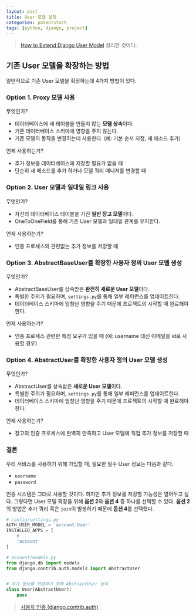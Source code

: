 ```yaml
---
layout: post
title: User 모델 설정
categories: patentstart
tags: [python, django, project]
---
```



> [How to Extend Django User Model]( https://simpleisbetterthancomplex.com/tutorial/2016/07/22/how-to-extend-django-user-model.html) 정리한 것이다.


## 기존 User 모델을 확장하는 방법
일반적으로 기존 User 모델을 확장하는데 4가지 방법이 있다.

### Option 1. Proxy 모델 사용
무엇인가?
- 데이터베이스에 새 테이블을 만들지 않는 **모델 상속**이다.
- 기존 데이터베이스 스키마에 영향을 주지 않는다.
- 기존 모델의 동작을 변경하는데 사용한다. (예: 기본 순서 지정, 새 매소드 추가)

언제 사용하는가?
- 추가 정보를 데이터베이스에 저장할 필요가 없을 때
- 단순히 새 메소드를 추가 하거나 모델 쿼리 매니저를 변경할 때

### Option 2. User 모델과 일대일 링크 사용
무엇인가?
- 자신의 데이터베이스 테이블을 가진 **일반 장고 모델**이다.
- OneToOneField를 통해 기존 User 모델과 일대일 관계를 유지한다.

언제 사용하는가?
- 인증 프로세스와 관련없는 추가 정보를 저장할 때

### Option 3. AbstractBaseUser를 확장한 사용자 정의 User 모델 생성
무엇인가?
- AbstractBaseUser를 상속받은 **완전히 새로운 User 모델**이다.
- 특별한 주의가 필요하며, `settings.py`를 통해 일부 레퍼런스를 업데이트한다.
- 데이터베이스 스키마에 엄청난 영향을 주기 때문에 프로젝트의 시작할 때 완료해야 한다.

언제 사용하는가?
- 인증 프로세스 관련한 특정 요구가 있을 때 (예: username 대신 이메일을 id로 사용할 경우)

### Option 4. AbstractUser를 확장한 사용자 정의 User 모델 생성
무엇인가?
- AbstractUser를 상속받은 **새로운 User 모델**이다.
- 특별한 주의가 필요하며, `settings.py`를 통해 일부 레퍼런스를 업데이트한다.
- 데이터베이스 스키마에 엄청난 영향을 주기 때문에 프로젝트의 시작할 때 완료해야 한다.

언제 사용하는가?
- 장고의 인증 프로세스에 완벽히 만족하고 User 모델에 직접 추가 정보를 저장할 때

### 결론
우리 서비스를 사용하기 위해 가입할 때, 필요한 필수 User 정보는 다음과 같다.
 - `username`
 - `password`

인증 시스템은 그대로 사용할 것이다. 하지만 추가 정보를 저장할 가능성은 열어두고 싶다. 그렇다면 User 모델 확장을 위해 **옵션 2**와 **옵션 4** 중 하나를 선택할 수 있다. **옵션 2**의 방법은 추가 쿼리 혹은 `join`이 발생하기 때문에 **옵션 4**를 선택했다.

```python
# config/settings.py
AUTH_USER_MODEL = 'account.User'
INSTALLED_APPS = [
    # ...
    'account'
]

# account/models.py
from django.db import models
from django.contrib.auth.models import AbstractUser


# 추가 정보를 저장하기 위해 AbstractUser 상속
class User(AbstractUser):
    pass
```


> [사용자 인증 (django.contrib.auth)](https://wayhome25.github.io/django/2017/05/18/django-auth/)
